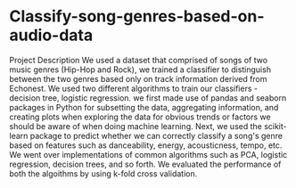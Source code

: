 # Classify-song-genres-based-on-audio-data
Project Description
We used a dataset that comprised of songs of two music genres (Hip-Hop and Rock), we trained a classifier to distinguish between the two genres based only on track information derived from Echonest. We used two different algorithms to train our classifiers - decision tree, logistic regression. we first made use of pandas and seaborn packages in Python for subsetting the data, aggregating information, and creating plots when exploring the data for obvious trends or factors we should be aware of when doing machine learning. Next, we used the scikit-learn package to predict whether we can correctly classify a song's genre based on features such as danceability, energy, acousticness, tempo, etc. We went over implementations of common algorithms such as PCA, logistic regression, decision trees, and so forth. We evaluated the performance of both the algoithms by using k-fold cross validation.
